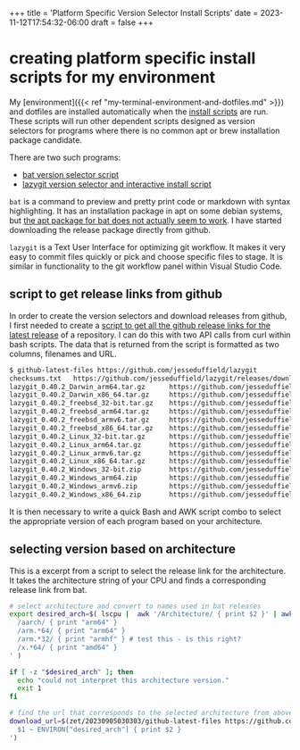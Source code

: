 +++
title = 'Platform Specific Version Selector Install Scripts'
date = 2023-11-12T17:54:32-06:00
draft = false
+++

# creating platform specific install scripts for my environment
My [environment]({{< ref "my-terminal-environment-and-dotfiles.md" >}}) and dotfiles are installed automatically when the [install scripts](https://github.com/nicholas-long/environment/blob/main/zet/20230905015223/README.md) are run.
These scripts will run other dependent scripts designed as version selectors for programs where there is no common apt or brew installation package candidate.

There are two such programs:
- [bat version selector script](https://github.com/nicholas-long/environment/blob/main/zet/20230907151050/README.md)
- [lazygit version selector and interactive install script](https://github.com/nicholas-long/environment/blob/main/zet/20230922051930/README.md)

`bat` is a command to preview and pretty print code or markdown with syntax highlighting.
It has an installation package in apt on some debian systems, but [the apt package for bat does not actually seem to work](https://github.com/nicholas-long/environment/blob/main/zet/20230905021249/README.md).
I have started downloading the release package directly from github.

`lazygit` is a Text User Interface for optimizing git workflow.
It makes it very easy to commit files quickly or pick and choose specific files to stage.
It is similar in functionality to the git workflow panel within Visual Studio Code.

## script to get release links from github
In order to create the version selectors and download releases from github, I first needed to create a [script to get all the github release links for the latest release](https://github.com/nicholas-long/environment/blob/main/zet/20230905030303/README.md) of a repository.
I can do this with two API calls from curl within bash scripts.
The data that is returned from the script is formatted as two columns, filenames and URL.
```bash
$ github-latest-files https://github.com/jesseduffield/lazygit
checksums.txt   https://github.com/jesseduffield/lazygit/releases/download/v0.40.2/checksums.txt
lazygit_0.40.2_Darwin_arm64.tar.gz      https://github.com/jesseduffield/lazygit/releases/download/v0.40.2/lazygit_0.40.2_Darwin_arm64.tar.gz
lazygit_0.40.2_Darwin_x86_64.tar.gz     https://github.com/jesseduffield/lazygit/releases/download/v0.40.2/lazygit_0.40.2_Darwin_x86_64.tar.gz
lazygit_0.40.2_freebsd_32-bit.tar.gz    https://github.com/jesseduffield/lazygit/releases/download/v0.40.2/lazygit_0.40.2_freebsd_32-bit.tar.gz
lazygit_0.40.2_freebsd_arm64.tar.gz     https://github.com/jesseduffield/lazygit/releases/download/v0.40.2/lazygit_0.40.2_freebsd_arm64.tar.gz
lazygit_0.40.2_freebsd_armv6.tar.gz     https://github.com/jesseduffield/lazygit/releases/download/v0.40.2/lazygit_0.40.2_freebsd_armv6.tar.gz
lazygit_0.40.2_freebsd_x86_64.tar.gz    https://github.com/jesseduffield/lazygit/releases/download/v0.40.2/lazygit_0.40.2_freebsd_x86_64.tar.gz
lazygit_0.40.2_Linux_32-bit.tar.gz      https://github.com/jesseduffield/lazygit/releases/download/v0.40.2/lazygit_0.40.2_Linux_32-bit.tar.gz
lazygit_0.40.2_Linux_arm64.tar.gz       https://github.com/jesseduffield/lazygit/releases/download/v0.40.2/lazygit_0.40.2_Linux_arm64.tar.gz
lazygit_0.40.2_Linux_armv6.tar.gz       https://github.com/jesseduffield/lazygit/releases/download/v0.40.2/lazygit_0.40.2_Linux_armv6.tar.gz
lazygit_0.40.2_Linux_x86_64.tar.gz      https://github.com/jesseduffield/lazygit/releases/download/v0.40.2/lazygit_0.40.2_Linux_x86_64.tar.gz
lazygit_0.40.2_Windows_32-bit.zip       https://github.com/jesseduffield/lazygit/releases/download/v0.40.2/lazygit_0.40.2_Windows_32-bit.zip
lazygit_0.40.2_Windows_arm64.zip        https://github.com/jesseduffield/lazygit/releases/download/v0.40.2/lazygit_0.40.2_Windows_arm64.zip
lazygit_0.40.2_Windows_armv6.zip        https://github.com/jesseduffield/lazygit/releases/download/v0.40.2/lazygit_0.40.2_Windows_armv6.zip
lazygit_0.40.2_Windows_x86_64.zip       https://github.com/jesseduffield/lazygit/releases/download/v0.40.2/lazygit_0.40.2_Windows_x86_64.zip
```

It is then necessary to write a quick Bash and AWK script combo to select the appropriate version of each program based on your architecture.

## selecting version based on architecture
This is a excerpt from a script to select the release link for the architecture.
It takes the architecture string of your CPU and finds a corresponding release link from bat.
```bash
# select architecture and convert to names used in bat releases
export desired_arch=$( lscpu |  awk '/Architecture/ { print $2 }' | awk '
  /aarch/ { print "arm64" }
  /arm.*64/ { print "arm64" }
  /arm.*32/ { print "armhf" } # test this - is this right?
  /x.*64/ { print "amd64" }
' )

if [ -z "$desired_arch" ]; then
  echo "could not interpret this architecture version."
  exit 1
fi

# find the url that corresponds to the selected architecture from above
download_url=$(zet/20230905030303/github-latest-files https://github.com/sharkdp/bat | grep -v musl | awk '$1 ~ /deb$/' | awk '
  $1 ~ ENVIRON["desired_arch"] { print $2 }
')
```
